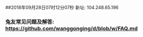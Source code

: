 ##2018年09月28日07时12分07秒 新址: 104.248.65.196
### 兔友常见问题及解答: https://github.com/wanggonging/d/blob/w/FAQ.md
